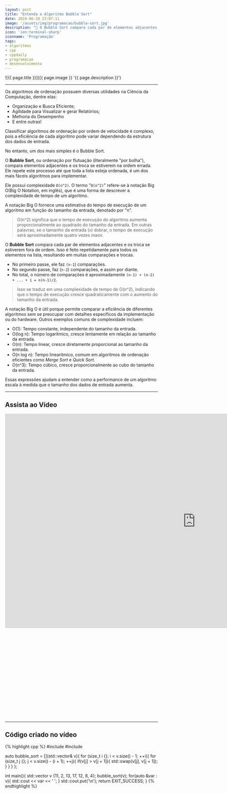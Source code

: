 ```yaml
---
layout: post
title: "Entenda o Algoritmo Bubble Sort"
date: 2024-06-28 23:07:11
image: '/assets/img/programacao/bubble-sort.jpg'
description: "🫧 O Bubble Sort compara cada par de elementos adjacentes e os troca se estiverem fora de ordem."
icon: 'ion:terminal-sharp'
iconname: 'Programação'
tags:
- algoritmos
- cpp
- cppdaily
- programacao
- desenvolvimento
---
```


![{{ page.title }}]({{ page.image }} '{{ page.description }}')

---

Os algoritmos de ordenação possuem diversas utilidades na Ciência da Computação, dentre elas:
+ Organização e Busca Eficiente;
+ Agilidade para Visualizar e gerar Relatórios;
+ Melhoria do Desempenho
+ E entre outras!

Classificar algoritmos de ordenação por ordem de velocidade é complexo, pois a eficiência de cada algoritmo pode variar dependendo da estrutura dos dados de entrada.

No entanto, um dos mais simples é o Bubble Sort.

O **Bubble Sort**, ou ordenação por flutuação (literalmente "por bolha"), compara elementos adjacentes e os troca se estiverem na ordem errada. Ele repete este processo até que toda a lista esteja ordenada, é um dos mais fáceis algoritmos para implementar.

Ele possui complexidade `O(n^2)`. O termo "`O(n^2)`" refere-se à notação Big O(Big O Notation, em inglês), que é uma forma de descrever a complexidade de tempo de um algoritmo. 

A notação Big O fornece uma estimativa do tempo de execução de um algoritmo em função do tamanho da entrada, denotado por "n".
> O(n^2) significa que o tempo de execução do algoritmo aumenta proporcionalmente ao quadrado do tamanho da entrada. Em outras palavras, se o tamanho da entrada (`n`) dobrar, o tempo de execução será aproximadamente quatro vezes maior.

O **Bubble Sort** compara cada par de elementos adjacentes e os troca se estiverem fora de ordem. Isso é feito repetidamente para todos os elementos na lista, resultando em muitas comparações e trocas.
+ No primeiro passe, ele faz `(n-1`) comparações.
+ No segundo passe, faz (`n-2`) comparações, e assim por diante.
+ No total, o número de comparações é aproximadamente `(n-1) + (n-2) + ... + 1 = n(n-1)/2`.
> Isso se traduz em uma complexidade de tempo de O(n^2), indicando que o tempo de execução cresce quadraticamente com o aumento do tamanho da entrada.

A notação Big O é útil porque permite comparar a eficiência de diferentes algoritmos sem se preocupar com detalhes específicos da implementação ou do hardware. Outros exemplos comuns de complexidade incluem:
+ O(1): Tempo constante, independente do tamanho da entrada.
+ O(log n): Tempo logarítmico, cresce lentamente em relação ao tamanho da entrada.
+ O(n): Tempo linear, cresce diretamente proporcional ao tamanho da entrada.
+ O(n log n): Tempo linearítmico, comum em algoritmos de ordenação eficientes como *Merge Sort* e *Quick Sort*.
+ O(n^3): Tempo cúbico, cresce proporcionalmente ao cubo do tamanho da entrada.

Essas expressões ajudam a entender como a performance de um algoritmo escala à medida que o tamanho dos dados de entrada aumenta.

---

## Assista ao Vídeo

<iframe width="1253" height="705" src="https://www.youtube.com/embed/ZG_L4MhWzBM" title="YouTube video player" frameborder="0" allow="accelerometer; autoplay; clipboard-write; encrypted-media; gyroscope; picture-in-picture" allowfullscreen></iframe>


<!-- SQUARE - GAMES ROOT -->
<script async src="//pagead2.googlesyndication.com/pagead/js/adsbygoogle.js"></script>
<ins class="adsbygoogle"
style="display:inline-block;width:336px;height:280px"
data-ad-client="ca-pub-2838251107855362"
data-ad-slot="5351066970"></ins>
<script>
(adsbygoogle = window.adsbygoogle || []).push({});
</script>

---

## Código criado no vídeo

{% highlight cpp %}
#include <iostream>
#include <vector>

auto bubble_sort = [](std::vector<int>& v){
  for (size_t i {}; i < v.size() - 1; ++i){
    for (size_t j {}; j < v.size() - (i + 1); ++j){
      if(v[j] > v[j + 1]){
        std::swap(v[j], v[j + 1]);
      } 
    }
  }
};

int main(){
  std::vector<int> v {11, 2, 13, 17, 12, 8, 4};
  bubble_sort(v);
  for(auto &var : v){
    std::cout << var << ' ';
  }
  std::cout.put('\n');
  return EXIT_SUCCESS;
}
{% endhighlight %}


